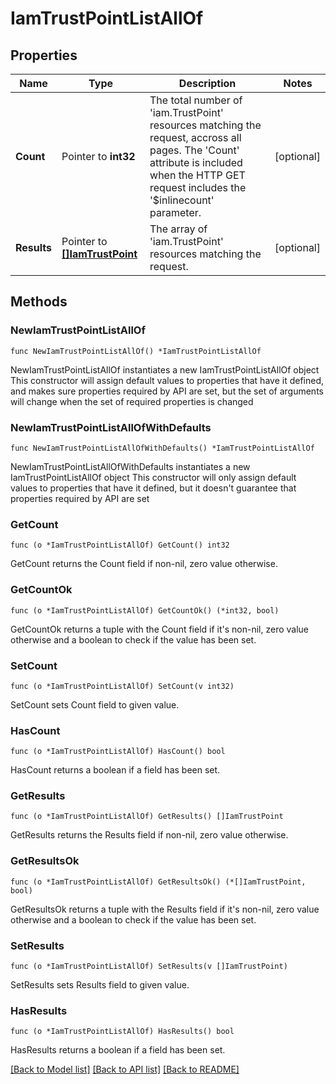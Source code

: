 # IamTrustPointListAllOf

## Properties

Name | Type | Description | Notes
------------ | ------------- | ------------- | -------------
**Count** | Pointer to **int32** | The total number of &#39;iam.TrustPoint&#39; resources matching the request, accross all pages. The &#39;Count&#39; attribute is included when the HTTP GET request includes the &#39;$inlinecount&#39; parameter. | [optional] 
**Results** | Pointer to [**[]IamTrustPoint**](iam.TrustPoint.md) | The array of &#39;iam.TrustPoint&#39; resources matching the request. | [optional] 

## Methods

### NewIamTrustPointListAllOf

`func NewIamTrustPointListAllOf() *IamTrustPointListAllOf`

NewIamTrustPointListAllOf instantiates a new IamTrustPointListAllOf object
This constructor will assign default values to properties that have it defined,
and makes sure properties required by API are set, but the set of arguments
will change when the set of required properties is changed

### NewIamTrustPointListAllOfWithDefaults

`func NewIamTrustPointListAllOfWithDefaults() *IamTrustPointListAllOf`

NewIamTrustPointListAllOfWithDefaults instantiates a new IamTrustPointListAllOf object
This constructor will only assign default values to properties that have it defined,
but it doesn't guarantee that properties required by API are set

### GetCount

`func (o *IamTrustPointListAllOf) GetCount() int32`

GetCount returns the Count field if non-nil, zero value otherwise.

### GetCountOk

`func (o *IamTrustPointListAllOf) GetCountOk() (*int32, bool)`

GetCountOk returns a tuple with the Count field if it's non-nil, zero value otherwise
and a boolean to check if the value has been set.

### SetCount

`func (o *IamTrustPointListAllOf) SetCount(v int32)`

SetCount sets Count field to given value.

### HasCount

`func (o *IamTrustPointListAllOf) HasCount() bool`

HasCount returns a boolean if a field has been set.

### GetResults

`func (o *IamTrustPointListAllOf) GetResults() []IamTrustPoint`

GetResults returns the Results field if non-nil, zero value otherwise.

### GetResultsOk

`func (o *IamTrustPointListAllOf) GetResultsOk() (*[]IamTrustPoint, bool)`

GetResultsOk returns a tuple with the Results field if it's non-nil, zero value otherwise
and a boolean to check if the value has been set.

### SetResults

`func (o *IamTrustPointListAllOf) SetResults(v []IamTrustPoint)`

SetResults sets Results field to given value.

### HasResults

`func (o *IamTrustPointListAllOf) HasResults() bool`

HasResults returns a boolean if a field has been set.


[[Back to Model list]](../README.md#documentation-for-models) [[Back to API list]](../README.md#documentation-for-api-endpoints) [[Back to README]](../README.md)


